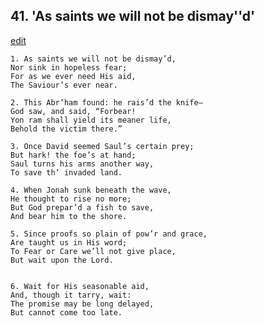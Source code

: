 
## 41.  'As saints we will not be dismay''d'
[edit](https://docs.google.com/document/d/1AupnbL%2DhN85Wx_sxQkljP1GzLhIvc99z/edit?mode=html)



    1. As saints we will not be dismay’d,
    Nor sink in hopeless fear;
    For as we ever need His aid,
    The Saviour’s ever near.

    2. This Abr’ham found: he rais’d the knife—
    God saw, and said, “Forbear!
    Yon ram shall yield its meaner life, 
    Behold the victim there.”

    3. Once David seemed Saul’s certain prey;
    But hark! the foe’s at hand;
    Saul turns his arms another way,
    To save th’ invaded land.

    4. When Jonah sunk beneath the wave,
    He thought to rise no more;
    But God prepar’d a fish to save,
    And bear him to the shore.

    5. Since proofs so plain of pow’r and grace,
    Are taught us in His word;
    To Fear or Care we’ll not give place,
    But wait upon the Lord.


    6. Wait for His seasonable aid,
    And, though it tarry, wait:
    The promise may be long delayed, 
    But cannot come too late.
